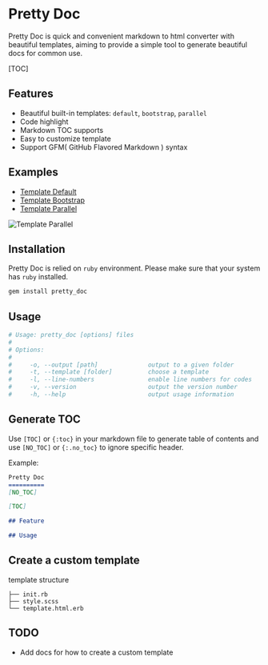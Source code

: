 Pretty Doc
==========

Pretty Doc is quick and convenient markdown to html converter with beautiful templates, aiming to provide a simple tool to generate beautiful docs for common use.

[TOC]

## Features

+ Beautiful built-in templates: `default`, `bootstrap`, `parallel`
+ Code highlight
+ Markdown TOC supports
+ Easy to customize template
+ Support GFM( GitHub Flavored Markdown ) syntax

## Examples

+ [Template Default](https://lyfeyaj.github.io/pretty_doc/examples/default/README.html)
+ [Template Bootstrap](https://lyfeyaj.github.io/pretty_doc/examples/bootstrap/README.html)
+ [Template Parallel](https://lyfeyaj.github.io/pretty_doc/examples/parallel/README.html)

![Template Parallel](http://lyfeyaj.github.io/pretty_doc/images/preview.png)

## Installation

Pretty Doc is relied on `ruby` environment. Please make sure that your system has `ruby` installed.

```bash
gem install pretty_doc
```

## Usage

``` bash
# Usage: pretty_doc [options] files
#
# Options:
#
#     -o, --output [path]              output to a given folder
#     -t, --template [folder]          choose a template
#     -l, --line-numbers               enable line numbers for codes
#     -v, --version                    output the version number
#     -h, --help                       output usage information
```

## Generate TOC

Use `[TOC]` or `{:toc}` in your markdown file to generate table of contents and use `[NO_TOC]` or `{:.no_toc}` to ignore specific header.

Example:

``` markdown
Pretty Doc
==========
[NO_TOC]

[TOC]

## Feature

## Usage
```

## Create a custom template

template structure

```
├── init.rb
├── style.scss
└── template.html.erb
```

## TODO

+ Add docs for how to create a custom template
